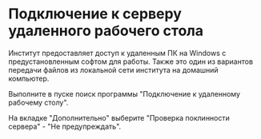 # Подключение к серверу удаленного рабочего стола

Институт предоставляет доступ к удаленным ПК на Windows с предустановленным софтом для работы. Также это один из вариантов передачи файлов из локальной сети института на домашний компьютер.

Выполните в пуске поиск программы "Подключение к удаленному рабочему столу".

На вкладке "Дополнительно" выберите "Проверка поклинности сервера" - "Не предупреждать".
